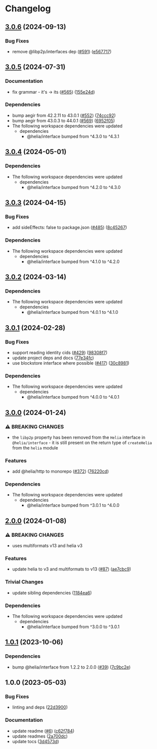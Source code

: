 # Changelog

## [3.0.6](https://github.com/ipfs/helia/compare/strings-v3.0.5...strings-v3.0.6) (2024-09-13)


### Bug Fixes

* remove @libp2p/interfaces dep ([#591](https://github.com/ipfs/helia/issues/591)) ([e567717](https://github.com/ipfs/helia/commit/e567717102464a925f87cb10fc05808a50be960e))

## [3.0.5](https://github.com/ipfs/helia/compare/strings-v3.0.4...strings-v3.0.5) (2024-07-31)


### Documentation

* fix grammar - it's -&gt; its ([#565](https://github.com/ipfs/helia/issues/565)) ([155e24d](https://github.com/ipfs/helia/commit/155e24db8c06c33972895d702a656e0c2996f3d9))


### Dependencies

* bump aegir from 42.2.11 to 43.0.1 ([#552](https://github.com/ipfs/helia/issues/552)) ([74ccc92](https://github.com/ipfs/helia/commit/74ccc92793a6d0bb4bee714d9fe4fa4183aa4ee8))
* bump aegir from 43.0.3 to 44.0.1 ([#569](https://github.com/ipfs/helia/issues/569)) ([6952f05](https://github.com/ipfs/helia/commit/6952f05357844e5aa3dffb2afaf261df06b9b7c1))
* The following workspace dependencies were updated
  * dependencies
    * @helia/interface bumped from ^4.3.0 to ^4.3.1

## [3.0.4](https://github.com/ipfs/helia/compare/strings-v3.0.3...strings-v3.0.4) (2024-05-01)


### Dependencies

* The following workspace dependencies were updated
  * dependencies
    * @helia/interface bumped from ^4.2.0 to ^4.3.0

## [3.0.3](https://github.com/ipfs/helia/compare/strings-v3.0.2...strings-v3.0.3) (2024-04-15)


### Bug Fixes

* add sideEffects: false to package.json ([#485](https://github.com/ipfs/helia/issues/485)) ([8c45267](https://github.com/ipfs/helia/commit/8c45267a474ab10b2faadfebdab33cfe446e8c03))


### Dependencies

* The following workspace dependencies were updated
  * dependencies
    * @helia/interface bumped from ^4.1.0 to ^4.2.0

## [3.0.2](https://github.com/ipfs/helia/compare/strings-v3.0.1...strings-v3.0.2) (2024-03-14)


### Dependencies

* The following workspace dependencies were updated
  * dependencies
    * @helia/interface bumped from ^4.0.1 to ^4.1.0

## [3.0.1](https://github.com/ipfs/helia/compare/strings-v3.0.0...strings-v3.0.1) (2024-02-28)


### Bug Fixes

* support reading identity cids ([#429](https://github.com/ipfs/helia/issues/429)) ([98308f7](https://github.com/ipfs/helia/commit/98308f77488b8196b2d18f78f05ecd2d37456834))
* update project deps and docs ([77e34fc](https://github.com/ipfs/helia/commit/77e34fc115cbfb82585fd954bcf389ecebf655bc))
* use blockstore interface where possible ([#417](https://github.com/ipfs/helia/issues/417)) ([30c8981](https://github.com/ipfs/helia/commit/30c8981934ffba72d572a7b8b2712ec93b7f4d31))


### Dependencies

* The following workspace dependencies were updated
  * dependencies
    * @helia/interface bumped from ^4.0.0 to ^4.0.1

## [3.0.0](https://github.com/ipfs/helia/compare/strings-v2.0.1...strings-v3.0.0) (2024-01-24)


### ⚠ BREAKING CHANGES

* the `libp2p` property has been removed from the `Helia` interface in `@helia/interface` - it is still present on the return type of `createHelia` from the `helia` module

### Features

* add @helia/http to monorepo ([#372](https://github.com/ipfs/helia/issues/372)) ([76220cd](https://github.com/ipfs/helia/commit/76220cd5adf45af7fa61fd0a1321de4722b744d6))


### Dependencies

* The following workspace dependencies were updated
  * dependencies
    * @helia/interface bumped from ^3.0.1 to ^4.0.0

## [2.0.0](https://github.com/ipfs/helia/compare/strings-v1.0.1...strings-v2.0.0) (2024-01-08)


### ⚠ BREAKING CHANGES

* uses multiformats v13 and helia v3

### Features

* update helia to v3 and multiformats to v13 ([#87](https://github.com/ipfs/helia-strings/issues/87)) ([ae7cbc9](https://github.com/ipfs/helia/commit/ae7cbc9a16a267cb0f6d7cecd381f919430afaea))


### Trivial Changes

* update sibling dependencies ([1184ea6](https://github.com/ipfs/helia/commit/1184ea695987cee7f922b7954c8bc626bc035dba))

### Dependencies

* The following workspace dependencies were updated
  * dependencies
    * @helia/interface bumped from ^3.0.0 to ^3.0.1

## [1.0.1](https://github.com/ipfs/helia/compare/strings-v1.0.0...strings-v1.0.1) (2023-10-06)


### Dependencies

* bump @helia/interface from 1.2.2 to 2.0.0 ([#39](https://github.com/ipfs/helia-strings/issues/39)) ([7c9bc2e](https://github.com/ipfs/helia/commit/7c9bc2e9f99ccbaec1d8c25c900585deb5f6a327))

## 1.0.0 (2023-05-03)


### Bug Fixes

* linting and deps ([22d3900](https://github.com/ipfs/helia/commit/22d3900c15b0876419460c4db57b41f91e78d52f))


### Documentation

* update readme ([#6](https://github.com/ipfs/helia-strings/issues/6)) ([c62f784](https://github.com/ipfs/helia/commit/c62f78499d75ba96da60a4de2f6a0ae3f007abfb))
* update readmes ([2a700dc](https://github.com/ipfs/helia/commit/2a700dc30945857e5ec596a8551adf488dc18009))
* update tocs ([3d4573d](https://github.com/ipfs/helia/commit/3d4573d9bc22bdd79043b6fec570e8410c8d1228))
